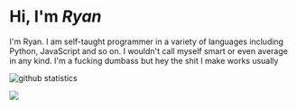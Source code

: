 # Hi, I'm *Ryan*

I'm Ryan. I am self-taught programmer in a variety of languages including Python, JavaScript and so on. I wouldn't call myself smart or even average in any kind. I'm a fucking dumbass but hey the shit I make works usually

![github statistics](https://github-readme-stats.vercel.app/api?username=ItzMeRyu&show_icons=true&theme=tokyonight)

![](https://komarev.com/ghpvc/?username=ItzMeRyu)


